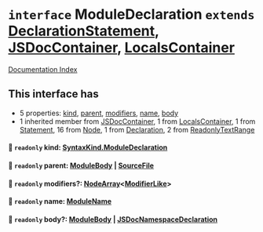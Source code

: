 # `interface` ModuleDeclaration `extends` [DeclarationStatement](../interface.DeclarationStatement/README.md), [JSDocContainer](../interface.JSDocContainer/README.md), [LocalsContainer](../interface.LocalsContainer/README.md)

[Documentation Index](../README.md)

## This interface has

- 5 properties:
[kind](#-readonly-kind-syntaxkindmoduledeclaration),
[parent](#-readonly-parent-modulebody--sourcefile),
[modifiers](#-readonly-modifiers-nodearraymodifierlike),
[name](#-readonly-name-modulename),
[body](#-readonly-body-modulebody--jsdocnamespacedeclaration)
- 1 inherited member from [JSDocContainer](../interface.JSDocContainer/README.md), 1 from [LocalsContainer](../interface.LocalsContainer/README.md), 1 from [Statement](../interface.Statement/README.md), 16 from [Node](../interface.Node/README.md), 1 from [Declaration](../interface.Declaration/README.md), 2 from [ReadonlyTextRange](../interface.ReadonlyTextRange/README.md)


#### 📄 `readonly` kind: [SyntaxKind.ModuleDeclaration](../enum.SyntaxKind/README.md#moduledeclaration--268)



#### 📄 `readonly` parent: [ModuleBody](../type.ModuleBody/README.md) | [SourceFile](../interface.SourceFile/README.md)



#### 📄 `readonly` modifiers?: [NodeArray](../interface.NodeArray/README.md)\<[ModifierLike](../type.ModifierLike/README.md)>



#### 📄 `readonly` name: [ModuleName](../type.ModuleName/README.md)



#### 📄 `readonly` body?: [ModuleBody](../type.ModuleBody/README.md) | [JSDocNamespaceDeclaration](../interface.JSDocNamespaceDeclaration/README.md)




